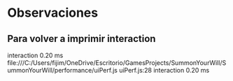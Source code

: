 # Observaciones

## Para volver a imprimir interaction
interaction 0.20 ms
file:///C:/Users/fijim/OneDrive/Escritorio/GamesProjects/SummonYourWill/SummonYourWill/performance/uiPerf.js  uiPerf.js:28 interaction 0.20 ms